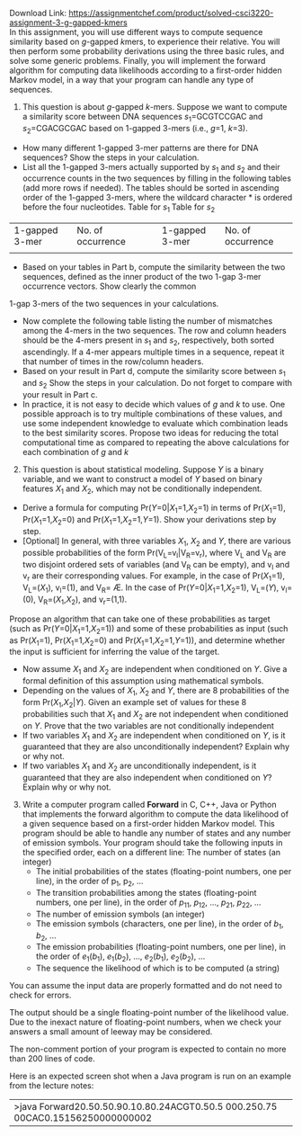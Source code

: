 Download Link: https://assignmentchef.com/product/solved-csci3220-assignment-3-g-gapped-kmers
<br>
In this assignment, you will use different ways to compute sequence similarity based on <em>g</em>-gapped <em>k</em>mers, to experience their relative. You will then perform some probability derivations using the three basic rules, and solve some generic problems. Finally, you will implement the forward algorithm for computing data likelihoods according to a first-order hidden Markov model, in a way that your program can handle any type of sequences.

<ol>

 <li>This question is about <em>g</em>-gapped <em>k</em>-mers. Suppose we want to compute a similarity score between DNA sequences <em>s</em><sub>1</sub>=GCGTCCGAC and <em>s</em><sub>2</sub>=CGACGCGAC based on 1-gapped 3-mers (i.e., <em>g</em>=1, <em>k</em>=3).</li>

</ol>

<ul>

 <li>How many different 1-gapped 3-mer patterns are there for DNA sequences? Show the steps in your calculation.</li>

 <li>List all the 1-gapped 3-mers actually supported by <em>s</em><sub>1</sub> and <em>s</em><sub>2</sub> and their occurrence counts in the two sequences by filling in the following tables (add more rows if needed). The tables should be sorted in ascending order of the 1-gapped 3-mers, where the wildcard character * is ordered before the four nucleotides. Table for <em>s</em><sub>1         </sub>Table for <em>s</em><sub>2 </sub></li>

</ul>

<table width="0">

 <tbody>

  <tr>

   <td width="143">1-gapped 3-mer</td>

   <td width="144">No. of occurrence</td>

   <td rowspan="2" width="15"> </td>

   <td width="143">1-gapped 3-mer</td>

   <td width="144">No. of occurrence</td>

  </tr>

  <tr>

   <td width="143"> </td>

   <td width="144"> </td>

   <td width="143"> </td>

   <td width="144"> </td>

  </tr>

 </tbody>

</table>







<ul>

 <li>Based on your tables in Part b, compute the similarity between the two sequences, defined as the inner product of the two 1-gap 3-mer occurrence vectors. Show clearly the common</li>

</ul>

1-gap 3-mers of the two sequences in your calculations.




<ul>

 <li>Now complete the following table listing the number of mismatches among the 4-mers in the two sequences. The row and column headers should be the 4-mers present in <em>s</em><sub>1</sub> and <em>s</em><sub>2</sub>, respectively, both sorted ascendingly. If a 4-mer appears multiple times in a sequence, repeat it that number of times in the row/column headers.</li>

 <li>Based on your result in Part d, compute the similarity score between <em>s</em><sub>1</sub> and <em>s</em><sub>2</sub> Show the steps in your calculation. Do not forget to compare with your result in Part c.</li>

 <li>In practice, it is not easy to decide which values of <em>g</em> and <em>k</em> to use. One possible approach is to try multiple combinations of these values, and use some independent knowledge to evaluate which combination leads to the best similarity scores. Propose two ideas for reducing the total computational time as compared to repeating the above calculations for each combination of <em>g</em> and <em>k</em></li>

</ul>

<ol start="2">

 <li>This question is about statistical modeling. Suppose <em>Y</em> is a binary variable, and we want to construct a model of <em>Y</em> based on binary features <em>X</em><sub>1</sub> and <em>X</em><sub>2</sub>, which may not be conditionally independent.</li>

</ol>

<ul>

 <li>Derive a formula for computing Pr(<em>Y</em>=0|<em>X</em><sub>1</sub>=1,<em>X</em><sub>2</sub>=1) in terms of Pr(<em>X</em><sub>1</sub>=1), Pr(<em>X</em><sub>1</sub>=1,<em>X</em><sub>2</sub>=0) and Pr(<em>X</em><sub>1</sub>=1,<em>X</em><sub>2</sub>=1,<em>Y</em>=1). Show your derivations step by step.</li>

 <li>[Optional] In general, with three variables <em>X</em><sub>1</sub>, <em>X</em><sub>2</sub> and <em>Y</em>, there are various possible probabilities of the form Pr(V<sub>L</sub>=v<sub>l</sub>|V<sub>R</sub>=v<sub>r</sub>), where V<sub>L</sub> and V<sub>R</sub> are two disjoint ordered sets of variables (and V<sub>R</sub> can be empty), and v<sub>l</sub> and v<sub>r</sub> are their corresponding values. For example, in the case of Pr(<em>X</em><sub>1</sub>=1), V<sub>L</sub>=(<em>X</em><sub>1</sub>), v<sub>l</sub>=(1), and V<sub>R</sub>= Æ. In the case of Pr(<em>Y</em>=0|<em>X</em><sub>1</sub>=1,<em>X</em><sub>2</sub>=1), V<sub>L</sub>=(<em>Y</em>), v<sub>l</sub>=(0), V<sub>R</sub>=(<em>X</em><sub>1</sub>,<em>X</em><sub>2</sub>), and v<sub>r</sub>=(1,1).</li>

</ul>




Propose an algorithm that can take one of these probabilities as target (such as Pr(<em>Y</em>=0|<em>X</em><sub>1</sub>=1,<em>X</em><sub>2</sub>=1)) and some of these probabilities as input (such as Pr(<em>X</em><sub>1</sub>=1), Pr(<em>X</em><sub>1</sub>=1,<em>X</em><sub>2</sub>=0) and Pr(<em>X</em><sub>1</sub>=1,<em>X</em><sub>2</sub>=1,<em>Y</em>=1)), and determine whether the input is sufficient for inferring the value of the target.

<ul>

 <li>Now assume <em>X</em><sub>1</sub> and <em>X</em><sub>2</sub> are independent when conditioned on <em>Y</em>. Give a formal definition of this assumption using mathematical symbols.</li>

 <li>Depending on the values of <em>X</em><sub>1</sub>, <em>X</em><sub>2</sub> and <em>Y</em>, there are 8 probabilities of the form Pr(<em>X</em><sub>1</sub>,<em>X</em><sub>2</sub>|<em>Y</em>). Given an example set of values for these 8 probabilities such that <em>X</em><sub>1</sub> and <em>X</em><sub>2</sub> are not independent when conditioned on <em>Y</em>. Prove that the two variables are not conditionally independent</li>

 <li>If two variables <em>X</em><sub>1</sub> and <em>X</em><sub>2</sub> are independent when conditioned on <em>Y</em>, is it guaranteed that they are also unconditionally independent? Explain why or why not.</li>

 <li>If two variables <em>X</em><sub>1</sub> and <em>X</em><sub>2</sub> are unconditionally independent, is it guaranteed that they are also independent when conditioned on <em>Y</em>? Explain why or why not.</li>

</ul>

<ol start="3">

 <li>Write a computer program called <strong>Forward</strong> in C, C++, Java or Python that implements the forward algorithm to compute the data likelihood of a given sequence based on a first-order hidden Markov model. This program should be able to handle any number of states and any number of emission symbols. Your program should take the following inputs in the specified order, each on a different line: The number of states (an integer)

  <ul>

   <li>The initial probabilities of the states (floating-point numbers, one per line), in the order of p<sub>1</sub>, p<sub>2</sub>, …</li>

   <li>The transition probabilities among the states (floating-point numbers, one per line), in the order of <em>p</em><sub>11</sub>, <em>p</em><sub>12</sub>, …, <em>p</em><sub>21</sub>, <em>p</em><sub>22</sub>, …</li>

   <li>The number of emission symbols (an integer)</li>

   <li>The emission symbols (characters, one per line), in the order of <em>b</em><sub>1</sub>, <em>b</em><sub>2</sub>, …</li>

   <li>The emission probabilities (floating-point numbers, one per line), in the order of <em>e</em><sub>1</sub>(<em>b</em><sub>1</sub>), <em>e</em><sub>1</sub>(<em>b</em><sub>2</sub>), …, <em>e</em><sub>2</sub>(<em>b</em><sub>1</sub>), <em>e</em><sub>2</sub>(<em>b</em><sub>2</sub>), …</li>

   <li>The sequence the likelihood of which is to be computed (a string)</li>

  </ul></li>

</ol>




You can assume the input data are properly formatted and do not need to check for errors.

The output should be a single floating-point number of the likelihood value. Due to the inexact nature of floating-point numbers, when we check your answers a small amount of leeway may be considered.

The non-comment portion of your program is expected to contain no more than 200 lines of code.

Here is an expected screen shot when a Java program is run on an example from the lecture notes:

<table width="0">

 <tbody>

  <tr>

   <td width="629">&gt;java Forward20.50.50.90.10.80.24ACGT0.50.5 000.250.75 00CAC0.15156250000000002</td>

  </tr>

 </tbody>

</table>












